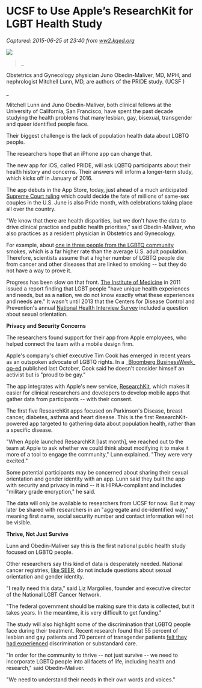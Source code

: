 # UCSF to Use Apple’s ResearchKit for LGBT Health Study

_Captured: 2015-06-25 at 23:40 from [ww2.kqed.org](http://ww2.kqed.org/futureofyou/2015/06/25/ucsf-to-use-apples-research-kit-for-lgbt-health-study/)_

![](http://ww2.kqed.org/futureofyou/wp-content/uploads/sites/13/2015/06/Unknown.jpeg)

> _

Obstetrics and Gynecology physician Juno Obedin-Maliver, MD, MPH, and nephrologist Mitchell Lunn, MD, are authors of the PRIDE study. (UCSF )

_

Mitchell Lunn and Juno Obedin-Maliver, both clinical fellows at the University of California, San Francisco, have spent the past decade studying the health problems that many lesbian, gay, bisexual, transgender and queer identified people face.

Their biggest challenge is the lack of population health data about LGBTQ people.

The researchers hope that an iPhone app can change that.

The new app for iOS, called PRIDE, will ask LQBTQ participants about their health history and concerns. Their answers will inform a longer-term study, which kicks off in January of 2016.

The app debuts in the App Store, today, just ahead of a much anticipated [Supreme Court ruling](http://www.npr.org/sections/itsallpolitics/2015/06/25/417112332/heres-how-the-supreme-court-could-rule-today-on-same-sex-marriage) which could decide the fate of millions of same-sex couples in the U.S. June is also Pride month, with celebrations taking place all over the country.

"We know that there are health disparities, but we don't have the data to drive clinical practice and public health priorities," said Obedin-Maliver, who also practices as a resident physician in Obstetrics and Gynecology.

For example, about [one in three people from the LGBTQ community](http://www.buzzfeed.com/tonymerevick/lgbt-communities-spend-an-estimated-79-billion-per-year-on-c#.jqVyw32YeV) smokes, which is a far higher rate than the average U.S. adult population. Therefore, scientists assume that a higher number of LGBTQ people die from cancer and other diseases that are linked to smoking -- but they do not have a way to prove it.

Progress has been slow on that front. [The Institute of Medicine](http://thefenwayinstitute.org/documents/lgbthealthreportbriefembargoed.pdf) in 2011 issued a report finding that LGBT people "have unique health experiences and needs, but as a nation, we do not know exactly what these experiences and needs are." It wasn't until 2013 that the Centers for Disease Control and Prevention's annual [National Health Interview Survey](http://www.cdc.gov/nchs/data/nhsr/nhsr077.pdf) included a question about sexual orientation.

**Privacy and Security Concerns**

The researchers found support for their app from Apple employees, who helped connect the team with a mobile design firm.

Apple's company's chief executive Tim Cook has emerged in recent years as an outspoken advocate of LGBTQ rights. In a _[Bloomberg BusinessWeek_ op-ed](http://www.bloomberg.com/news/articles/2014-10-30/tim-cook-speaks-up) published last October, Cook said he doesn't consider himself an activist but is "proud to be gay."

The app integrates with Apple's new service, [ResearchKit,](http://www.apple.com/researchkit/?sr=hotnews.rss) which makes it easier for clinical researchers and developers to develop mobile apps that gather data from participants -- with their consent.

The first five ResearchKit apps focused on Parkinson's Disease, breast cancer, diabetes, asthma and heart disease. This is the first ResearchKit-powered app targeted to gathering data about population health, rather than a specific disease.

"When Apple launched ResearchKit [last month], we reached out to the team at Apple to ask whether we could think about modifying it to make it more of a tool to engage the community," Lunn explained. "They were very excited."

Some potential participants may be concerned about sharing their sexual orientation and gender identity with an app. Lunn said they built the app with security and privacy in mind -- it is HIPAA-compliant and includes "military grade encryption," he said.

The data will only be available to researchers from UCSF for now. But it may later be shared with researchers in an "aggregate and de-identified way," meaning first name, social security number and contact information will not be visible.

**Thrive, Not Just Survive**

Lunn and Obedin-Maliver say this is the first national public health study focused on LGBTQ people.

Other researchers say this kind of data is desperately needed. National cancer registries, [like SEER](http://seer.cancer.gov/registries/), do not include questions about sexual orientation and gender identity.

"I really need this data," said Liz Margolies, founder and executive director of the National LGBT Cancer Network.

"The federal government should be making sure this data is collected, but it takes years. In the meantime, it is very difficult to get funding."

The study will also highlight some of the discrimination that LGBTQ people face during their treatment. Recent research found that 55 percent of lesbian and gay patients and 70 percent of transgender patients [felt they had experienced](http://www.lambdalegal.org/publications/when-health-care-isnt-caring) discrimination or substandard care.

"In order for the community to thrive -- not just survive -- we need to incorporate LGBTQ people into all facets of life, including health and research," said Obedin-Maliver.

"We need to understand their needs in their own words and voices."
